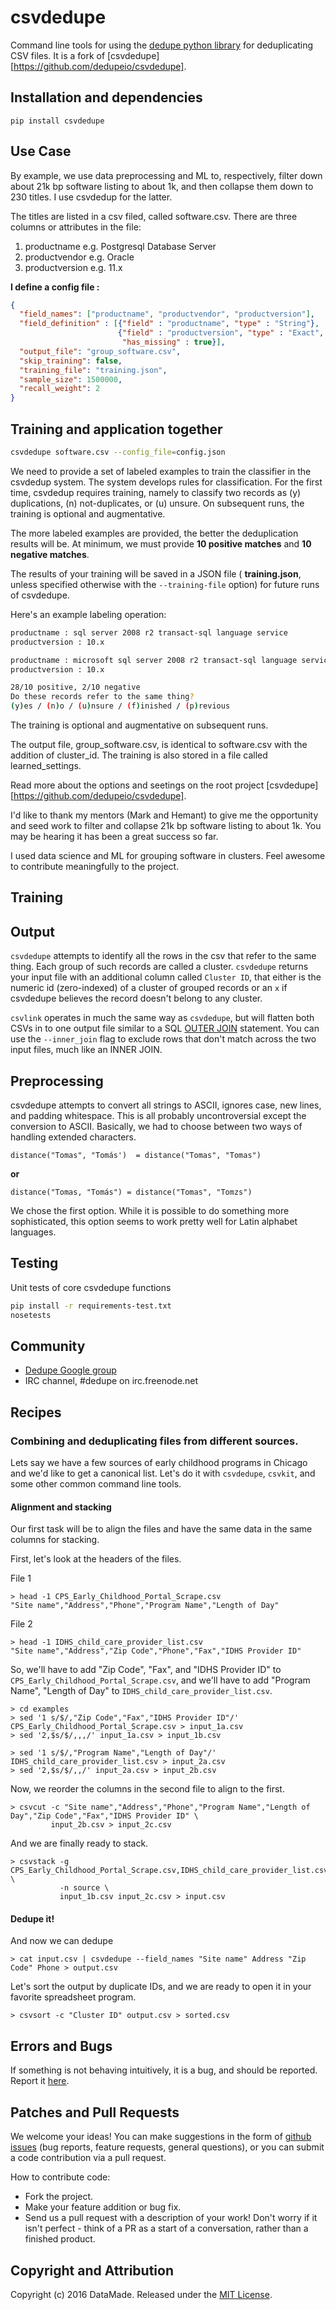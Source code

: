 # csvdedupe

Command line tools for using the [dedupe python library](https://github.com/dedupe.io/dedupe/) for deduplicating CSV files. It is a fork of [csvdedupe][https://github.com/dedupeio/csvdedupe].
## Installation and dependencies

```
pip install csvdedupe
```

## Use Case


By example, we use data preprocessing and ML to, respectively, filter down about 21k bp software listing to about 1k, and then collapse them down to 230 titles. I use csvdedup for the latter.

The titles are listed in a csv filed, called software.csv. There are three columns or attributes in the file:
1. productname e.g. Postgresql Database Server
2. productvendor e.g. Oracle
3. productversion e.g. 11.x

**I define a config file :**

```json
{
  "field_names": ["productname", "productvendor", "productversion"],
  "field_definition" : [{"field" : "productname", "type" : "String"},
                        {"field" : "productversion", "type" : "Exact",
                         "has_missing" : true}],
  "output_file": "group_software.csv",
  "skip_training": false,
  "training_file": "training.json",
  "sample_size": 1500000, 
  "recall_weight": 2
}
```

## Training and application together

```bash
csvdedupe software.csv --config_file=config.json
```

We need to provide a set of labeled examples to train the classifier in the csvdedup system. The system develops rules for classification. For the first time, csvdedup requires training, namely to classify two records as (y) duplications, (n) not-duplicates, or (u) unsure. On subsequent runs, the training is optional and augmentative.

The more labeled examples are provided, the better the deduplication results will be. At minimum, we must  provide __10 positive matches__ and __10 negative matches__.

The results of your training will be saved in a JSON file ( __training.json__, unless specified otherwise with the `--training-file` option) for future runs of csvdedupe.

Here's an example labeling operation:

```bash
productname : sql server 2008 r2 transact-sql language service
productversion : 10.x

productname : microsoft sql server 2008 r2 transact-sql language service
productversion : 10.x

28/10 positive, 2/10 negative
Do these records refer to the same thing?
(y)es / (n)o / (u)nsure / (f)inished / (p)revious
```

The training is optional and augmentative on subsequent runs.

The output file, group_software.csv, is identical to software.csv with the addition of cluster_id. The training is also stored in a file called learned_settings.

Read more about the options and seetings on the root project [csvdedupe][https://github.com/dedupeio/csvdedupe].

I'd like to thank my mentors (Mark and Hemant) to give me the opportunity and seed work to filter and collapse 21k bp software listing to about 1k. You may be hearing it has been a great success so far.

I used data science and ML for grouping software in clusters. Feel awesome to contribute meaningfully to the project. 


## Training


## Output
`csvdedupe` attempts to identify all the rows in the csv that refer to the same thing. Each group of
such records are called a cluster. `csvdedupe` returns your input file with an additional column called `Cluster ID`,
that either is the numeric id (zero-indexed) of a cluster of grouped records or an `x` if csvdedupe believes
the record doesn't belong to any cluster.

`csvlink` operates in much the same way as `csvdedupe`, but will flatten both CSVs in to one
output file similar to a SQL [OUTER JOIN](http://stackoverflow.com/questions/38549/difference-between-inner-and-outer-join) statement. You can use the `--inner_join` flag to exclude rows that don't match across the two input files, much like an INNER JOIN.


## Preprocessing
csvdedupe attempts to convert all strings to ASCII, ignores case, new lines, and padding whitespace. This is all
probably uncontroversial except the conversion to ASCII. Basically, we had to choose between two ways of handling
extended characters.

```
distance("Tomas", "Tomás')  = distance("Tomas", "Tomas")
```

__or__

```
distance("Tomas, "Tomás") = distance("Tomas", "Tomzs")
```

We chose the first option. While it is possible to do something more sophisticated, this option seems to work pretty well
for Latin alphabet languages.

## Testing

Unit tests of core csvdedupe functions
```bash
pip install -r requirements-test.txt
nosetests
```

## Community
* [Dedupe Google group](https://groups.google.com/forum/?fromgroups=#!forum/open-source-deduplication)
* IRC channel, #dedupe on irc.freenode.net

## Recipes

### Combining and deduplicating files from different sources.

Lets say we have a few sources of early childhood programs in Chicago and we'd like to get a canonical list.
Let's do it with `csvdedupe`, `csvkit`, and some other common command line tools.

#### Alignment and stacking
Our first task will be to align the files and have the same data in the same columns for stacking.

First, let's look at the headers of the files.

File 1
```console
> head -1 CPS_Early_Childhood_Portal_Scrape.csv
"Site name","Address","Phone","Program Name","Length of Day"
```

File 2
```console
> head -1 IDHS_child_care_provider_list.csv
"Site name","Address","Zip Code","Phone","Fax","IDHS Provider ID"
```

So, we'll have to add "Zip Code", "Fax", and "IDHS Provider ID"
to ```CPS_Early_Childhood_Portal_Scrape.csv```, and we'll have to add "Program Name",
"Length of Day" to ```IDHS_child_care_provider_list.csv```.

```console
> cd examples
> sed '1 s/$/,"Zip Code","Fax","IDHS Provider ID"/' CPS_Early_Childhood_Portal_Scrape.csv > input_1a.csv
> sed '2,$s/$/,,,/' input_1a.csv > input_1b.csv
```

```console
> sed '1 s/$/,"Program Name","Length of Day"/' IDHS_child_care_provider_list.csv > input_2a.csv
> sed '2,$s/$/,,/' input_2a.csv > input_2b.csv
```

Now, we reorder the columns in the second file to align to the first.

```console
> csvcut -c "Site name","Address","Phone","Program Name","Length of Day","Zip Code","Fax","IDHS Provider ID" \
         input_2b.csv > input_2c.csv
```

And we are finally ready to stack.

```console
> csvstack -g CPS_Early_Childhood_Portal_Scrape.csv,IDHS_child_care_provider_list.csv \
           -n source \
           input_1b.csv input_2c.csv > input.csv
```

#### Dedupe it!
And now we can dedupe

```console
> cat input.csv | csvdedupe --field_names "Site name" Address "Zip Code" Phone > output.csv
```

Let's sort the output by duplicate IDs, and we are ready to open it in your favorite spreadsheet program.

```console
> csvsort -c "Cluster ID" output.csv > sorted.csv
```

## Errors and Bugs

If something is not behaving intuitively, it is a bug, and should be reported.
Report it [here](https://github.com/dedupeio/csvdedupe/issues).

## Patches and Pull Requests
We welcome your ideas! You can make suggestions in the form of [github issues](https://github.com/dedupeio/csvdedupe/issues) (bug reports, feature requests, general questions), or you can submit a code contribution via a pull request.

How to contribute code:

- Fork the project.
- Make your feature addition or bug fix.
- Send us a pull request with a description of your work! Don't worry if it isn't perfect - think of a PR as a start of a conversation, rather than a finished product.

## Copyright and Attribution

Copyright (c) 2016 DataMade. Released under the [MIT License](https://github.com/dedupeio/csvdedupe/blob/master/LICENSE.md).
